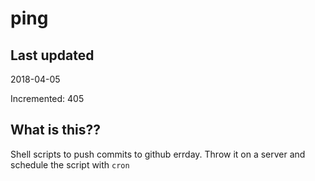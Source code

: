 # ping

## Last updated
2018-04-05

Incremented: 405

## What is this??
Shell scripts to push commits to github errday. Throw it on a server and schedule the script with `cron`
